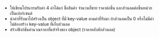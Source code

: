 - ให้เขียนโปรแกรมรับค่า 4 ค่าได้แก่ ชื่อสินค้า จำนวนที่ขาย ราคาต่อชิ้น และส่วนลดต่อชิ้นหน่วยเป็นเปอร์เซนต์  
- นำค่าที่รับมาไปสร้างเป็น object ที่มี key-value ตามค่าที่รับมา ถ้าส่วนลดเป็น 0 หรือไม่มีค่าไม่ต้องสร้าง key-value ที่เก็บส่วนลด  
- สร้างฟังก์ชันคำนวณราคาที่แท้จริงของ object (ราคาหลังหักส่วนลด)
